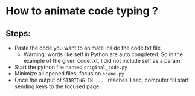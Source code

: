 # How to animate code typing ?

## Steps:

 - Paste the code you want to animate inside the code.txt file
   - Warning: words like self in Python are auto completed. So in the example of the given code.txt, I did not include self as a param.
 - Start the python file named `original_code.py`
 - Minimize all opened files, focus on `scene.py`
 - Once the output of `STARTING IN ... ` reaches 1 sec, computer fill start sending keys to the focused page.
